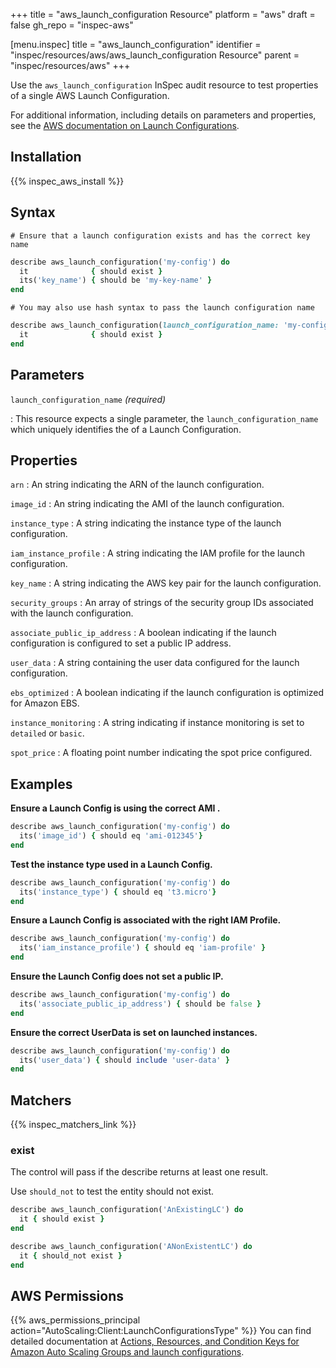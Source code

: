 +++
title = "aws_launch_configuration Resource"
platform = "aws"
draft = false
gh_repo = "inspec-aws"

[menu.inspec]
title = "aws_launch_configuration"
identifier = "inspec/resources/aws/aws_launch_configuration Resource"
parent = "inspec/resources/aws"
+++

Use the `aws_launch_configuration` InSpec audit resource to test properties of a single AWS Launch Configuration.

For additional information, including details on parameters and properties, see the [AWS documentation on Launch Configurations](https://docs.aws.amazon.com/autoscaling/ec2/userguide/LaunchConfiguration.html).

## Installation

{{% inspec_aws_install %}}

## Syntax

    # Ensure that a launch configuration exists and has the correct key name
```ruby
describe aws_launch_configuration('my-config') do
  it              { should exist }
  its('key_name') { should be 'my-key-name' }
end
```

    # You may also use hash syntax to pass the launch configuration name
```ruby
describe aws_launch_configuration(launch_configuration_name: 'my-config') do
  it              { should exist }
end
```

## Parameters

`launch_configuration_name` _(required)_


: This resource expects a single parameter, the `launch_configuration_name` which uniquely identifies the of a Launch Configuration.

## Properties

`arn`
: An string indicating the ARN of the launch configuration.

`image_id`
: An string indicating the AMI of the launch configuration.

`instance_type`
: A string indicating the instance type of the launch configuration.

`iam_instance_profile`
: A string indicating the IAM profile for the launch configuration.

`key_name`
: A string indicating the AWS key pair for the launch configuration.

`security_groups`
: An array of strings of the security group IDs associated with the launch configuration.

`associate_public_ip_address`
: A boolean indicating if the launch configuration is configured to set a public IP address.

`user_data`
: A string containing the user data configured for the launch configuration.

`ebs_optimized`
: A boolean indicating if the launch configuration is optimized for Amazon EBS.

`instance_monitoring`
: A string indicating if instance monitoring is set to `detailed` or `basic`.

`spot_price`
: A floating point number indicating the spot price configured.

## Examples

**Ensure a Launch Config is using the correct AMI .**

```ruby
describe aws_launch_configuration('my-config') do
  its('image_id') { should eq 'ami-012345'}
end
```

**Test the instance type used in a Launch Config.**

```ruby
describe aws_launch_configuration('my-config') do
  its('instance_type') { should eq 't3.micro'}
end
```

**Ensure a Launch Config is associated with the right IAM Profile.**

```ruby
describe aws_launch_configuration('my-config') do
  its('iam_instance_profile') { should eq 'iam-profile' }
end
```

**Ensure the Launch Config does not set a public IP.**

```ruby
describe aws_launch_configuration('my-config') do
  its('associate_public_ip_address') { should be false }
end
```

**Ensure the correct UserData is set on launched instances.**

```ruby
describe aws_launch_configuration('my-config') do
  its('user_data') { should include 'user-data' }
end
```

## Matchers

{{% inspec_matchers_link %}}

### exist

The control will pass if the describe returns at least one result.

Use `should_not` to test the entity should not exist.

```ruby
describe aws_launch_configuration('AnExistingLC') do
  it { should exist }
end
```

```ruby
describe aws_launch_configuration('ANonExistentLC') do
  it { should_not exist }
end
```

## AWS Permissions

{{% aws_permissions_principal action="AutoScaling:Client:LaunchConfigurationsType" %}}
You can find detailed documentation at [Actions, Resources, and Condition Keys for Amazon Auto Scaling Groups and launch configurations](https://docs.aws.amazon.com/autoscaling/ec2/userguide/control-access-using-iam.html).
